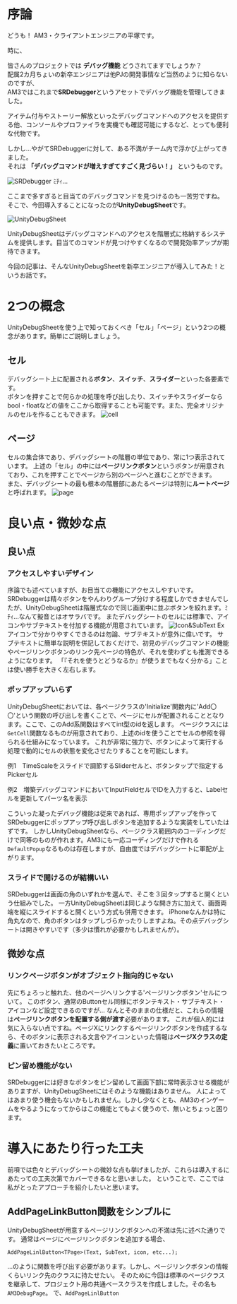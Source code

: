 # 序論
どうも！ AM3・クライアントエンジニアの平塚です。

時に、

皆さんのプロジェクトでは **デバッグ機能** どうされてますでしょうか？<br>
配属2カ月ちょいの新卒エンジニアは他PJの開発事情など当然のように知らないのですが、<br>
AM3ではこれまで**SRDebugger**というアセットでデバッグ機能を管理してきました。

アイテム付与やストーリー解放といったデバッグコマンドへのアクセスを提供する他、コンソールやプロファイラを実機でも確認可能にするなど、とっても便利な代物です。

しかし...やがてSRDebuggerに対して、ある不満がチーム内で浮かび上がってきました。<br>
それは **「デバッグコマンドが増えすぎてすごく見づらい！」** というものです。

![SRDebugger](https://raw.githubusercontent.com/kamahir0/TechArticle/master/UnityDebugSheetStart/IMG_7799.PNG)
ﾐﾁｨ...

ここまで多すぎると目当てのデバッグコマンドを見つけるのも一苦労ですね。
そこで、今回導入することになったのが**UnityDebugSheet**です。

![UnityDebugSheet](https://raw.githubusercontent.com/kamahir0/TechArticle/master/UnityDebugSheetStart/IMG_7800.PNG)

UnityDebugSheetはデバッグコマンドへのアクセスを階層式に格納するシステムを提供します。目当てのコマンドが見つけやすくなるので開発効率アップが期待できます。

今回の記事は、そんなUnityDebugSheetを新卒エンジニアが導入してみた！というお話です。

# 2つの概念
UnityDebugSheetを使う上で知っておくべき「セル」「ページ」という2つの概念があります。簡単にご説明しましょう。

## セル
デバッグシート上に配置される**ボタン**、**スイッチ**、**スライダー**といった各要素です。<br>
ボタンを押すことで何らかの処理を呼び出したり、スイッチやスライダーならbool・floatなどの値をここから取得することも可能です。また、完全オリジナルのセルを作ることもできます。
![cell](https://raw.githubusercontent.com/kamahir0/TechArticle/master/UnityDebugSheetStart/IMG_3791.PNG)

## ページ
セルの集合体であり、デバッグシートの階層の単位であり、常に1つ表示されています。
上述の「セル」の中には**ページリンクボタン**というボタンが用意されており、これを押すことでページから別のページへと進むことができます。<br>
また、デバッグシートの最も根本の階層部にあたるページは特別に**ルートページ**と呼ばれます。
![page](https://raw.githubusercontent.com/kamahir0/TechArticle/master/UnityDebugSheetStart/IMG_3790.PNG)

# 良い点・微妙な点
## 良い点
### アクセスしやすいデザイン
序論でも述べていますが、お目当ての機能にアクセスしやすいです。
SRDebuggerは精々ボタンをやんわりグループ分けする程度しかできませんでしたが、UnityDebugSheetは階層式なので同じ画面中に並ぶボタンを絞れます。ﾐﾁｨ...なんて擬音とはオサラバです。
またデバッグシートのセルには標準で、アイコンやサブテキストを付加する機能が用意されています。
![Icon&SubText Ex](リンク)
アイコンで分かりやすくできるのは勿論、サブテキストが意外に偉いです。
サブテキストに簡単な説明を併記しておくだけで、初見のデバッグコマンドの機能やページリンクボタンのリンク先ページの特色が、それを使わずとも推測できるようになります。
「『それを使うとどうなるか』が使うまでもなく分かる」ことは使い勝手を大きく左右します。

### ポップアップいらず
UnityDebugSheetにおいては、各ページクラスの'Initialize'関数内に'Add〇〇'という関数の呼び出しを書くことで、ページにセルが配置されることとなります。ここで、このAdd系関数はすべてint型のidを返します。
ページクラスには`GetCell`関数なるものが用意されており、上述のidを使うことでセルの参照を得られる仕組みになっています。
これが非常に強力で、ボタンによって実行する処理で動的にセルの状態を変化させたりすることを可能にします。

例1　TimeScaleをスライドで調節するSliderセルと、ボタンタップで指定するPickerセル

例2　増築デバッグコマンドにおいてInputFieldセルでIDを入力すると、Labelセルを更新してパーツ名を表示

こういった凝ったデバッグ機能は従来であれば、専用ポップアップを作ってSRDebuggerにポップアップ呼び出しボタンを追加するような実装をしていたはずです。
しかしUnityDebugSheetなら、ページクラス範囲内のコーディングだけで同等のものが作れます。AM3にも一応コーディングだけで作れる`DefaultPopup`なるものは存在しますが、自由度ではデバッグシートに軍配が上がります。

### スライドで開けるのが結構いい
SRDebuggerは画面の角のいずれかを選んで、そこを３回タップすると開くという仕組みでした。
一方UnityDebugSheetは同じような開き方に加えて、画面両端を縦にスライドすると開くという方式も併用できます。
iPhoneなんかは特に角丸なので、角のボタンはタップしづらかったりしますよね。その点デバッグシートは開きやすいです（多少は慣れが必要かもしれませんが）。

## 微妙な点
### リンクページボタンがオブジェクト指向的じゃない
先にちょろっと触れた、他のページへリンクする'ページリンクボタン'セルについて。
このボタン、通常のButtonセル同様にボタンテキスト・サブテキスト・アイコンなど設定できるのですが...
なんとそのままの仕様だと、これらの情報は**ページリンクボタンを配置する側が渡す**必要があります。
これが個人的には気に入らない点ですね。ページXにリンクするページリンクボタンを作成するなら、そのボタンに表示される文言やアイコンといった情報は**ページXクラスの定義**に置いておきたいところです。

### ピン留め機能がない
SRDebuggerには好きなボタンをピン留めして画面下部に常時表示させる機能がありますが、UnityDebugSheetにはそのような機能はありません。
人によってはあまり使う機会もないかもしれません。しかし少なくとも、AM3のインゲームをやるようになってからはこの機能とてもよく使うので、無いとちょっと困ります。

# 導入にあたり行った工夫
前項では色々とデバッグシートの微妙な点も挙げましたが、これらは導入するにあたっての工夫次第でカバーできるなと思いました。
ということで、ここでは私がとったアプローチを紹介したいと思います。
## AddPageLinkButton関数をシンプルに
UnityDebugSheetが用意するページリンクボタンへの不満は先に述べた通りです。
通常はページにページリンクボタンを追加する場合、

`AddPageLinlButton<TPage>(Text, SubText, icon, etc...);`

...のように関数を呼び出す必要があります。しかし、ページリンクボタンの情報くらいリンク先のクラスに持たせたい。
そのために今回は標準のページクラスを継承して、プロジェクト用の共通ベースクラスを作成しました。その名も`AM3DebugPage`。
で、`AddPageLinlButton`
